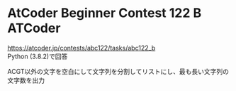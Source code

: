 # AtCoder Beginner Contest 122 B ATCoder  
https://atcoder.jp/contests/abc122/tasks/abc122_b  
Python (3.8.2)で回答  

ACGT以外の文字を空白にして文字列を分割してリストにし、最も長い文字列の文字数を出力

